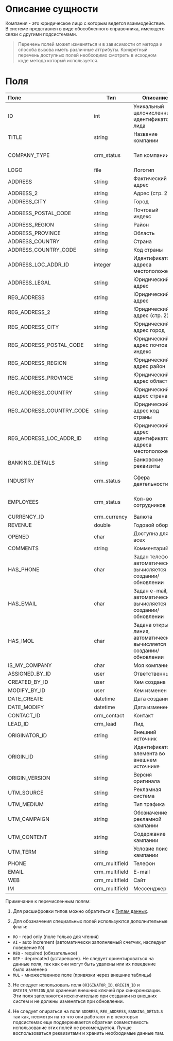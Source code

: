 # Описание сущности

Компания - это юридическое лицо с которым ведется взаимодействие.
В системе представлен в виде обособленного справочника, имеющего связи с другими подсистемами.

>Перечень полей может изменяться и в зависимости от метода и способа вызова иметь различные аттрибуты. Конкретный перечень доступных полей необходимо смотреть в исходном коде метода который используется.


# Поля

| Поле                     | Тип            | Описание                                                                 | Примечание                    |
|:-------------------------|----------------|--------------------------------------------------------------------------|-------------------------------|
| ID                       | int            | Уникальный целочисленный идентификатор лида                              | ``AI``, ``RO``                |
| TITLE                    | string         | Название компании                                                        | ``REQ``*                      |
| COMPANY_TYPE             | crm_status     | Тип компании                                                             | Код справочника: COMPANY_TYPE |
| LOGO                     | file           | Логотип                                                                  | integer                       |
| ADDRESS                  | string         | Фактический адрес                                                        | ``DEP``                       |
| ADDRESS_2                | string         | Адрес (стр. 2)                                                           | ``DEP``                       |
| ADDRESS_CITY             | string         | Город                                                                    | ``DEP``                       |
| ADDRESS_POSTAL_CODE      | string         | Почтовый индекс                                                          | ``DEP``                       |
| ADDRESS_REGION           | string         | Район                                                                    | ``DEP``                       |
| ADDRESS_PROVINCE         | string         | Область                                                                  | ``DEP``                       |
| ADDRESS_COUNTRY          | string         | Страна                                                                   | ``DEP``                       |
| ADDRESS_COUNTRY_CODE     | string         | Код страны                                                               | ``DEP``                       |
| ADDRESS_LOC_ADDR_ID      | integer        | Идентификатор адреса местоположения                                      | ``DEP``                       |
| ADDRESS_LEGAL            | string         | Юридический адрес                                                        | ``DEP``                       |
| REG_ADDRESS              | string         | Юридический адрес                                                        | ``DEP``                       |
| REG_ADDRESS_2            | string         | Юридический адрес (стр. 2)                                               | ``DEP``                       |
| REG_ADDRESS_CITY         | string         | Юридический адрес город                                                  | ``DEP``                       |
| REG_ADDRESS_POSTAL_CODE  | string         | Юридический адрес почтовый индекс                                        | ``DEP``                       |
| REG_ADDRESS_REGION       | string         | Юридический адрес район                                                  | ``DEP``                       |
| REG_ADDRESS_PROVINCE     | string         | Юридический адрес область                                                | ``DEP``                       |
| REG_ADDRESS_COUNTRY      | string         | Юридический адрес страна                                                 | ``DEP``                       |
| REG_ADDRESS_COUNTRY_CODE | string         | Юридический адрес код страны                                             | ``DEP``                       |
| REG_ADDRESS_LOC_ADDR_ID  | string         | Юридический адрес идентификатор адреса местоположения                    | ``DEP``                       |
| BANKING_DETAILS          | string         | Банковские реквизиты                                                     |                               |
| INDUSTRY                 | crm_status     | Сфера деятельности                                                       | Код справочника: INDUSTRY     |
| EMPLOYEES                | crm_status     | Кол-во сотрудников                                                       | Код справочника: EMPLOYEES    |
| CURRENCY_ID              | crm_currency   | Валюта                                                                   |                               |
| REVENUE                  | double         | Годовой оборот                                                           |                               |
| OPENED                   | char           | Доступна для всех                                                        |                               |
| COMMENTS                 | string         | Комментарий                                                              |                               |
| HAS_PHONE                | char           | Задан телефон, автоматически вычисляется при создании/обновлении         | Y/N, ``RO``                   |
| HAS_EMAIL                | char           | Задан e-mail, автоматически вычисляется при создании/обновлении          | Y/N, ``RO``                   |
| HAS_IMOL                 | char           | Задана открытая линия, автоматически вычисляется при создании/обновлении | Y/N, ``RO``                   |
| IS_MY_COMPANY            | char           | Моя компания                                                             | Y/N, ``RO``                   |
| ASSIGNED_BY_ID           | user           | Ответственный                                                            |                               |
| CREATED_BY_ID            | user           | Кем создана                                                              | ``RO``                        |
| MODIFY_BY_ID             | user           | Кем изменен                                                              | ``RO``                        |
| DATE_CREATE              | datetime       | Дата создания                                                            | ``RO``                        |
| DATE_MODIFY              | datetime       | Дата изменения                                                           | ``RO``                        |
| CONTACT_ID               | crm_contact    | Контакт                                                                  | ``MUL``                       |
| LEAD_ID                  | crm_lead       | Лид                                                                      | ``RO``                        |
| ORIGINATOR_ID            | string         | Внешний источник                                                         |                               |
| ORIGIN_ID                | string         | Идентификатор элемента во внешнем источнике                              |                               |
| ORIGIN_VERSION           | string         | Версия оригинала                                                         |                               |
| UTM_SOURCE               | string         | Рекламная система                                                        |                               |
| UTM_MEDIUM               | string         | Тип трафика                                                              |                               |
| UTM_CAMPAIGN             | string         | Обозначение рекламной кампании                                           |                               |
| UTM_CONTENT              | string         | Содержание кампании                                                      |                               |
| UTM_TERM                 | string         | Условие поиска кампании                                                  |                               |
| PHONE                    | crm_multifield | Телефон                                                                  | ``MUL``                       |
| EMAIL                    | crm_multifield | E-mail                                                                   | ``MUL``                       |
| WEB                      | crm_multifield | Сайт                                                                     | ``MUL``                       |
| IM                       | crm_multifield | Мессенджер                                                               | ``MUL``                       |

Примечание к перечисленным полям: 
1. Для расшифровки типов можно обратиться к [Типам данных](../01_Словари/20_Типы_данных).
    
2. Для обозначения специальных полей используются дополнительные флаги:
* ``RO`` - read only (поле только для чтения)
* ``AI`` - auto increment (автоматически заполняемый счетчик, наследует поведение ``RO``)
* ``REQ`` - required (обязательное)
* ``DEP`` - deprecated (устаревшее). Не следует ориентироваться на данные поля, так как они могут быть удалены или их поведение было изменено
* ``MUL`` - множественное поле (привязки через внешние таблицы)

3. Не следует использовать поля `ORIGINATOR_ID`, `ORIGIN_ID` и `ORIGIN_VERSION` для хранения внешних ключей при синхронизации. Эти поля заполняются исключительно при создании из внешних систем и не должны изменяться при обновлении.

4. Не следует опираться на поля `ADDRESS`, `REG_ADDRESS`, `BANKING_DETAILS` так как, несмотря на то что они работают и в некоторых подсистемах еще поддерживается обратная совместимость использование этих полей не рекомендуется. Лучше воспользоваться реквизитами и хранить необходимые данные там.